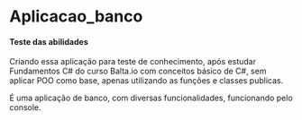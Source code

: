 # Aplicacao_banco
#### Teste das abilidades 

Criando essa aplicação para teste de conhecimento, após estudar Fundamentos C# do curso Balta.io
com conceitos básico de C#, sem aplicar POO como base, 
apenas utilizando as funções e classes publicas.

É uma aplicação de banco, com diversas funcionalidades, funcionando pelo console. 
